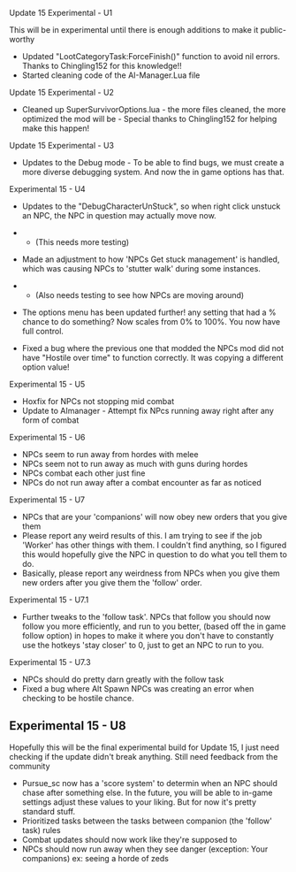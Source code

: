 


Update 15 Experimental - U1

This will be in experimental until there is enough additions to make it public-worthy

* Updated "LootCategoryTask:ForceFinish()" function to avoid nil errors. Thanks to Chingling152 for this knowledge!!
* Started cleaning code of the AI-Manager.Lua file


Update 15 Experimental - U2
* Cleaned up SuperSurvivorOptions.lua - the more files cleaned, the more optimized the mod will be - Special thanks to Chingling152 for helping make this happen!


Update 15 Experimental - U3
* Updates to the Debug mode - To be able to find bugs, we must create a more diverse debugging system. And now the in game options has that. 


Experimental 15 - U4

* Updates to the "DebugCharacterUnStuck", so when right click unstuck an NPC, the NPC in question may actually move now. 
* * (This needs more testing)

* Made an adjustment to how 'NPCs Get stuck management' is handled, which was causing NPCs to 'stutter walk' during some instances. 
* * (Also needs testing to see how NPCs are moving around)

* The options menu has been updated further! any setting that had a % chance to do something? Now scales from 0% to 100%. You now have full control.
* Fixed a bug where the previous one that modded the NPCs mod did not have "Hostile over time" to function correctly. It was copying a different option value! 


Experimental 15 - U5
* Hoxfix for NPCs not stopping mid combat
* Update to AImanager - Attempt fix NPcs running away right after any form of combat 


Experimental 15 - U6
* NPCs seem to run away from hordes with melee
* NPCs seem not to run away as much with guns during hordes
* NPCs combat each other just fine
* NPCs do not run away after a combat encounter  as far as noticed

Experimental 15 - U7
* NPCs that are your 'companions' will now obey new orders that you give them
* Please report any weird results of this. I am trying to see if the job 'Worker' has other things with them. I couldn't find anything, so I figured this would hopefully give the NPC in question to do what you tell them to do. 
* Basically, please report any weirdness from NPCs when you give them new orders after you give them the 'follow' order. 

Experimental 15 - U7.1
* Further tweaks to the 'follow task'. NPCs that follow you should now follow you more efficiently, and run to you better, (based off the in game follow option) in hopes to make it where you don't have to constantly use the hotkeys 'stay closer' to 0, just to get an NPC to run to you. 

Experimental 15 - U7.3
* NPCs should do pretty darn greatly with the follow task
* Fixed a bug where Alt Spawn NPCs was creating an error when checking to be hostile chance.


Experimental 15 - U8
-
Hopefully this will be the final experimental build for Update 15, I just need checking if the update didn't break anything. Still need feedback from the community
* Pursue_sc now has a 'score system' to determin when an NPC should chase after something else. In the future, you will be able to in-game settings adjust these values to your liking. But for now it's pretty standard stuff. 
* Prioritized tasks between the tasks between companion (the 'follow' task) rules
* Combat updates should now work like they're supposed to 
* NPCs should now run away when they see danger (exception: Your companions) ex: seeing a horde of zeds




